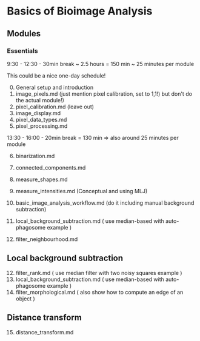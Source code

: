 # Basics of Bioimage Analysis

## Modules


### Essentials 

9:30 - 12:30 - 30min break ~ 2.5 hours = 150 min ~ 25 minutes per module  

This could be a nice one-day schedule!

0. General setup and introduction
1. image_pixels.md (just mention pixel calibration, set to 1,1!) but don't do the actual module!)
2. pixel_calibration.md (leave out)
3. image_display.md 
4. pixel_data_types.md
5. pixel_processing.md

13:30 - 16:00 - 20min break = 130 min => also around 25 minutes per module

6. binarization.md
7. connected_components.md
8. measure_shapes.md
9. measure_intensities.md (Conceptual and using MLJ)
11. basic_image_analysis_workflow.md (do it including manual background subtraction)




13. local_background_subtraction.md ( use median-based with auto-phagosome example )



10. filter_neighbourhood.md

## Local background subtraction
 
12. filter_rank.md ( use median filter with two noisy squares example )
13. local_background_subtraction.md ( use median-based with auto-phagosome example )
14. filter_morphological.md ( also show how to compute an edge of an object )

## Distance transform

15. distance_transform.md

